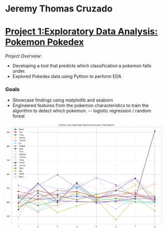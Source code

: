 # Jeremy Thomas Cruzado

# [Project 1:Exploratory Data Analysis: Pokemon Pokedex](https://github.com/AlignedMind/Pokedex_EDA)

*Project Overview*:

- Developing a tool that predicts which classification a pokemon falls under.
- Explored Pokedex data using Python to perform EDA


### Goals
- Showcase findings using matplotlib and seaborn
- Engineered features from the pokemon characteristics to train the algorithm to detect which pokemon.
  -- logistic regression / random forest
  
  
![](/Images/spaghetti_graph.png)



